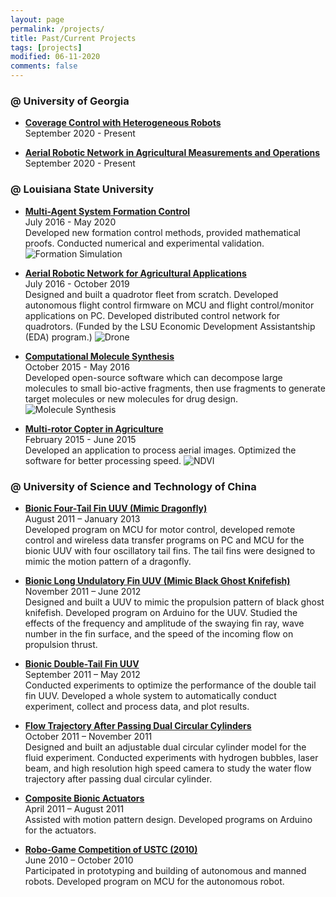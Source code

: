 ```yaml
---
layout: page
permalink: /projects/
title: Past/Current Projects
tags: [projects]
modified: 06-11-2020
comments: false
---
```


### @ University of Georgia     

<!-- * [**CPS**]()<br> -->
<!-- January 2021 - Present<br> -->

<!-- [**Modeling of Trust**]()<br> -->
<!-- September 2020 - Present<br> -->

* [**Coverage Control with Heterogeneous Robots**]()<br>
September 2020 - Present<br>

* [**Aerial Robotic Network in Agricultural Measurements and Operations**](https://liutairan.github.io/projects/agriculture_measurement/)<br>
September 2020 - Present<br>


### @ Louisiana State University

* [**Multi-Agent System Formation Control**](https://liutairan.github.io/projects/formation_control/)<br>
July 2016 - May 2020<br>
Developed new formation control methods, provided mathematical proofs.
Conducted numerical and experimental validation.
![Formation Simulation](../Pics/formation_control/Angle-Directed-Form.gif)

* [**Aerial Robotic Network for Agricultural Applications**](https://liutairan.github.io/projects/agriculture_robotic/)<br>
July 2016 - October 2019<br>
Designed and built a quadrotor fleet from scratch.
Developed autonomous flight control firmware on MCU and flight control/monitor applications on PC.
Developed distributed control network for quadrotors.
(Funded by the LSU Economic Development Assistantship (EDA) program.)
![Drone](../Pics/agriculture_robotic/DSC_3056.jpg)

* [**Computational Molecule Synthesis**](https://liutairan.github.io/projects/computational_molecule_synthesis/)<br>
October 2015 - May 2016<br>
Developed open-source software which can decompose large molecules to small bio-active fragments, then use fragments to generate target molecules or new molecules for drug design.
![Molecule Synthesis](../Pics/computational_molecule_synthesis/Abstract.png)

* [**Multi-rotor Copter in Agriculture**](https://liutairan.github.io/projects/multirotor_agriculture/)<br>
February 2015 - June 2015<br>
Developed an application to process aerial images.
Optimized the software for better processing speed.
![NDVI](../Pics/agriculture_aerial_image/NDVI-G.jpg)

### @ University of Science and Technology of China

* [**Bionic Four-Tail Fin UUV (Mimic Dragonfly)**](https://liutairan.github.io/projects/four_tail_fin)<br>
August 2011 – January 2013<br>
Developed program on MCU for motor control, developed remote control and wireless data transfer programs on PC and MCU for the bionic UUV with four oscillatory tail fins. The tail fins were designed to mimic the motion pattern of a dragonfly.

* [**Bionic Long Undulatory Fin UUV (Mimic Black Ghost Knifefish)**](https://liutairan.github.io/projects/long_undulatory_fin)<br>
November 2011 – June 2012<br>
Designed and built a UUV to mimic the propulsion pattern of black ghost knifefish.
Developed program on Arduino for the UUV.
Studied the effects of the frequency and amplitude of the swaying fin ray, wave number in the fin surface, and the speed of the incoming flow on propulsion thrust.

* [**Bionic Double-Tail Fin UUV**](https://liutairan.github.io/projects/double_tail_fin)<br>
September 2011 – May 2012<br>
Conducted experiments to optimize the performance of the double tail fin UUV.
Developed a whole system to automatically conduct experiment, collect and process data, and plot results.

* [**Flow Trajectory After Passing Dual Circular Cylinders**](https://liutairan.github.io/projects/flow_trajectory)<br>
October 2011 – November 2011<br>
Designed and built an adjustable dual circular cylinder model for the fluid experiment.
Conducted experiments with hydrogen bubbles, laser beam, and high resolution high speed camera to study the water flow trajectory after passing dual circular cylinder.

* [**Composite Bionic Actuators**](https://liutairan.github.io/projects/composite_actuator)<br>
April 2011 – August 2011<br>
Assisted with motion pattern design.
Developed programs on Arduino for the actuators.

* [**Robo-Game Competition of USTC (2010)**](https://liutairan.github.io/projects/robo_game)<br>
June 2010 – October 2010<br>
Participated in prototyping and building of autonomous and manned robots.
Developed program on MCU for the autonomous robot.
